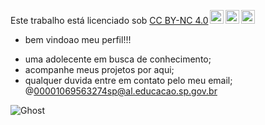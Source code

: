 <p xmlns:cc="http://creativecommons.org/ns#" >Este trabalho está licenciado sob <a href="https://creativecommons.org/licenses/by-nc/4.0/?ref=chooser- v1" target="_blank" rel="license noopener noreferrer" style="display:inline-block;">CC BY-NC 4.0<img style="height:22px!important;margin-left:3px;vertical-align :texto inferior;" src="https://mirrors.creativecommons.org/presskit/icons/cc.svg?ref=chooser-v1" alt=""><img style="height:22px!important;margin-left:3px;vertical -align:texto inferior;" src="https://mirrors.creativecommons.org/presskit/icons/by.svg?ref=chooser-v1" alt=""><img style="height:22px!important;margin-left:3px;vertical -align:texto inferior;" src="https://mirrors.creativecommons.org/presskit/icons/nc.svg?ref=chooser-v1" alt=""></a></p>


- bem vindoao meu perfil!!!
* uma adolecente em busca de conhecimento;
* acompanhe meus projetos por aqui;
* qualquer duvida entre em contato pelo meu email; @00001069563274sp@al.educacao.sp.gov.br

![Ghost](https://github.com/dudadellorti/dudadellorti/assets/170625118/ada07d30-0a12-4029-b7e5-0628c1f11a04)


